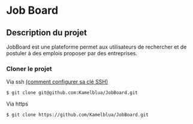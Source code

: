 # Job Board

## Description du projet

JobBoard est une plateforme permet aux utilisateurs de rechercher et de postuler à des emplois proposer par des entreprises.

### Cloner le projet

Via ssh [(comment configurer sa clé SSH)](https://docs.github.com/en/github/authenticating-to-github/connecting-to-github-with-ssh/generating-a-new-ssh-key-and-adding-it-to-the-ssh-agent)

```
$ git clone git@github.com:Kamelblua/JobBoard.git
```

Via https

```
$ git clone https://github.com/Kamelblua/JobBoard.git
```
